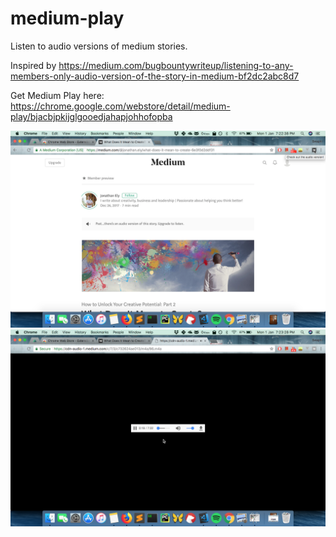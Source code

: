 # medium-play
Listen to audio versions of medium stories.

Inspired by https://medium.com/bugbountywriteup/listening-to-any-members-only-audio-version-of-the-story-in-medium-bf2dc2abc8d7

Get Medium Play here: https://chrome.google.com/webstore/detail/medium-play/bjacbjpkijglgooedjahapjohhofopba

![](medium-play-1.png)
![](medium-play-2.png)
